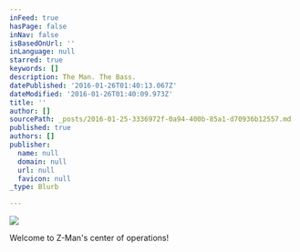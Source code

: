```yaml
---
inFeed: true
hasPage: false
inNav: false
isBasedOnUrl: ''
inLanguage: null
starred: true
keywords: []
description: The Man. The Bass.
datePublished: '2016-01-26T01:40:13.067Z'
dateModified: '2016-01-26T01:40:09.973Z'
title: ''
author: []
sourcePath: _posts/2016-01-25-3336972f-0a94-400b-85a1-d70936b12557.md
published: true
authors: []
publisher:
  name: null
  domain: null
  url: null
  favicon: null
_type: Blurb

---
```

![](https://s3-us-west-2.amazonaws.com/the-grid-img/p/628ddef479e32f42593d4cbec46e4ef67a6aac16.jpg)

Welcome to Z-Man's center of operations!